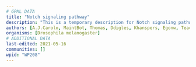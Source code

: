 ```yaml
---
# GPML DATA
title: "Notch signaling pathway"
description: "This is a temporary description for Notch signaling pathway"
authors: [A.J.Carolo, MaintBot, Thomas, Ddigles, Khanspers, Egonw, Teacup, L Dupuis, Eweitz]
organisms: [Drosophila melanogaster]
# ADDITIONAL DATA
last-edited: 2021-05-16
communities: []
wpid: "WP208"
---
```

